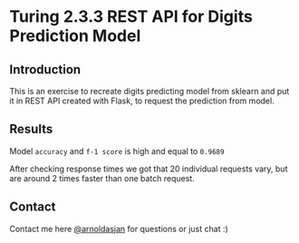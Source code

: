# Turing 2.3.3 REST API for Digits Prediction Model

## Introduction
This is an exercise to recreate digits predicting model from sklearn and put it in REST API created with Flask, to request the prediction from model.

## Results

Model `accuracy` and `f-1 score` is high and equal to `0.9689`

After checking response times we got that 20 individual requests vary, but are around 2 times faster than one batch request.

## Contact
Contact me here [@arnoldasjan](https://github.com/arnoldasjan/) for questions or just chat :)